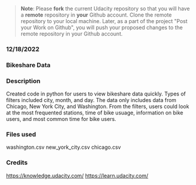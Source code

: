 >**Note**: Please **fork** the current Udacity repository so that you will have a **remote** repository in **your** Github account. Clone the remote repository to your local machine. Later, as a part of the project "Post your Work on Github", you will push your proposed changes to the remote repository in your Github account.

### 12/18/2022


### Bikeshare Data

### Description
Created code in python for users to view bikeshare data quickly. Types of filters included city, month, and day. The data only includes data from Chicago, New York City, and Washington. From the filters, users could look at the most frequented stations, time of bike usuage, information on bike users, and most common time for bike users. 

### Files used
washington.csv
new_york_city.csv
chicago.csv 

### Credits
https://knowledge.udacity.com/
https://learn.udacity.com/

